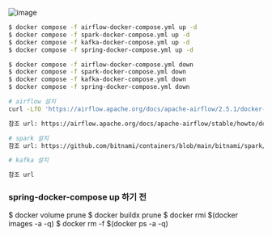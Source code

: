 ![image](https://github.com/user-attachments/assets/4a5ccee2-d38e-4572-aa46-26b48479e71e)

```bash
$ docker compose -f airflow-docker-compose.yml up -d
$ docker compose -f spark-docker-compose.yml up -d
$ docker compose -f kafka-docker-compose.yml up -d
$ docker compose -f spring-docker-compose.yml up -d
```

```bash
$ docker compose -f airflow-docker-compose.yml down
$ docker compose -f spark-docker-compose.yml down
$ docker compose -f kafka-docker-compose.yml down
$ docker compose -f spring-docker-compose.yml down
```

```bash
# airflow 설치 
curl -LfO 'https://airflow.apache.org/docs/apache-airflow/2.5.1/docker-compose.yaml'

참조 url: https://airflow.apache.org/docs/apache-airflow/stable/howto/docker-compose/index.html

```

```bash
# spark 설치 
참조 url: https://github.com/bitnami/containers/blob/main/bitnami/spark/docker-compose.yml
```

```bash
# kafka 설치 

참조 url 
```

### spring-docker-compose up 하기 전
$ docker volume prune
$ docker buildx prune
$ docker rmi $(docker images -a -q)
$ docker rm -f $(docker ps -a -q)
